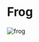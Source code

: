 # Frog
![frog](https://user-images.githubusercontent.com/56497511/146948271-7087e22c-c8d1-41bf-998a-080d8fba6ce9.jpeg)
